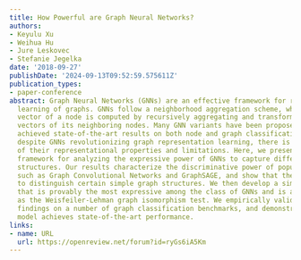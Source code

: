 ```yaml
---
title: How Powerful are Graph Neural Networks?
authors:
- Keyulu Xu
- Weihua Hu
- Jure Leskovec
- Stefanie Jegelka
date: '2018-09-27'
publishDate: '2024-09-13T09:52:59.575611Z'
publication_types:
- paper-conference
abstract: Graph Neural Networks (GNNs) are an effective framework for representation
  learning of graphs. GNNs follow a neighborhood aggregation scheme, where the representation
  vector of a node is computed by recursively aggregating and transforming representation
  vectors of its neighboring nodes. Many GNN variants have been proposed and have
  achieved state-of-the-art results on both node and graph classification tasks. However,
  despite GNNs revolutionizing graph representation learning, there is limited understanding
  of their representational properties and limitations. Here, we present a theoretical
  framework for analyzing the expressive power of GNNs to capture different graph
  structures. Our results characterize the discriminative power of popular GNN variants,
  such as Graph Convolutional Networks and GraphSAGE, and show that they cannot learn
  to distinguish certain simple graph structures. We then develop a simple architecture
  that is provably the most expressive among the class of GNNs and is as powerful
  as the Weisfeiler-Lehman graph isomorphism test. We empirically validate our theoretical
  findings on a number of graph classification benchmarks, and demonstrate that our
  model achieves state-of-the-art performance.
links:
- name: URL
  url: https://openreview.net/forum?id=ryGs6iA5Km
---
```

